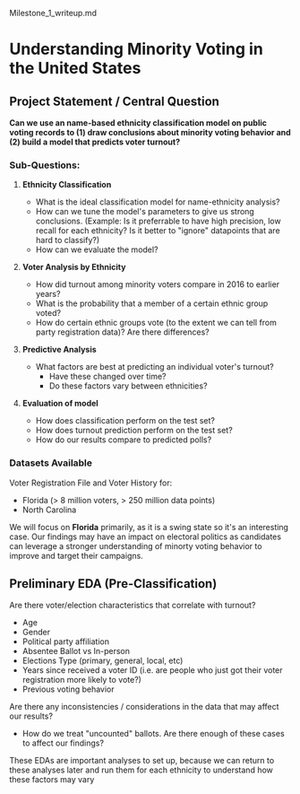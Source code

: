 Milestone_1_writeup.md

# Understanding Minority Voting in the United States

## Project Statement / Central Question

**Can we use an name-based ethnicity classification model on public voting records to (1) draw conclusions about minority voting behavior and (2) build a model that predicts voter turnout?**

### Sub-Questions:

1) **Ethnicity Classification**
    * What is the ideal classification model for name-ethnicity analysis?
    * How can we tune the model's parameters to give us strong conclusions. 
		(Example: Is it preferrable to have high precision, low recall for each ethnicity? Is it better to "ignore" datapoints that are hard to classify?)
    * How can we evaluate the model?

2) **Voter Analysis by Ethnicity**
    * How did turnout among minority voters compare in 2016 to earlier years? 
    * What is the probability that a member of a certain ethnic group voted?
    * How do certain ethnic groups vote (to the extent we can tell from party registration data)? Are there differences? 

3) **Predictive Analysis**
    * What factors are best at predicting an individual voter's turnout?
      * Have these changed over time?
      * Do these factors vary between ethnicities?

4) **Evaluation of model**
    * How does classification perform on the test set?
    * How does turnout prediction perform on the test set?
    * How do our results compare to predicted polls?

### Datasets Available

Voter Registration File and Voter History for:
* Florida (> 8 million voters, > 250 million data points)
* North Carolina

We will focus on **Florida** primarily, as it is a swing state so it's an interesting case. Our findings may have an impact on electoral politics as candidates can leverage a stronger understanding of minorty voting behavior to improve and target their campaigns.

## Preliminary EDA (Pre-Classification)
Are there voter/election characteristics that correlate with turnout?
- Age
- Gender
- Political party affiliation
- Absentee Ballot vs In-person
- Elections Type (primary, general, local, etc)
- Years since received a voter ID (i.e. are people who just got their voter registration more likely to vote?)
- Previous voting behavior

Are there any inconsistencies / considerations in the data that may affect our results?
- How do we treat "uncounted" ballots. Are there enough of these cases to affect our findings?


These EDAs are important analyses to set up, because we can return to these analyses later and run them for each ethnicity to understand how these factors may vary 
